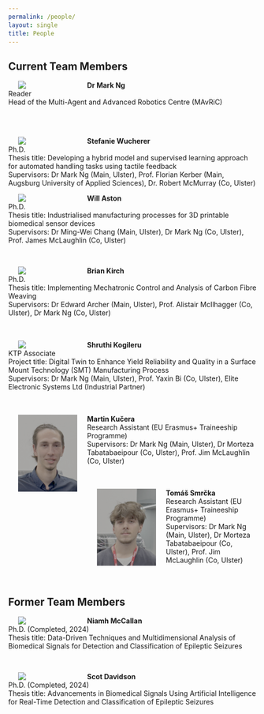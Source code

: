 ```yaml
---
permalink: /people/
layout: single
title: People 
---
```


## Current Team Members ##
<p><img align="left" width="120" src="/assets/Figures/MarkNg.jpg" hspace="20"><span><b>Dr Mark Ng </b><br /> 
  Reader <br />
  Head of the Multi-Agent and Advanced Robotics Centre (MAvRiC) </span></p>  <br /><br />

<!--<p><img align="left" width="120" src="/assets/Figures/Pardis.jpg" hspace="20"><span><b>Dr Pardis Biglarbeigi </b><br />-->
<!--  Lecturer in Engineering and Data Analytics Scientist <br />-->
<!--  Bio: Pardis (<a href="mailto:p.biglarbeigi@ulster.ac.uk">p.biglarbeigi@ulster.ac.uk</a>) received the BSc and MSc in Civil Engineering and Environmental Engineering from Shahid Chamran University of Ahvaz, Iran and Politecnico di Milano, Italy in 2010 and 2014, respectively. Then she moved to UK to pursue the Ph.D. in water resource management and hydroinformatics, which she graduated from Ulster University in 2019. Her research interests are numerical modelling in engineering applications, statistical analysis and data processing, signals, wavelet analysis, image processing, machine learning, optimisation, and simulation processes. During the final six months of her Ph.D., she worked at the Nanotechnology and Integrated BioEngineering Centre (NIBEC) as a part time research associate, where she researched on signal processing. This changed her research focus from hydroinformatics and water resources modelling to a broader range of engineering modelling and data science.<br />-->
<!--  </span></p>  -->

<p><img align="left" width="120" src="/assets/Figures/Blank.png" hspace="20"><span><b>Stefanie Wucherer </b><br />
  Ph.D.  <br />
  Thesis title: Developing a hybrid model and supervised learning approach for automated handling tasks using tactile feedback <br />
  Supervisors: Dr Mark Ng (Main, Ulster), Prof. Florian Kerber (Main, Augsburg University of Applied Sciences), Dr. Robert McMurray (Co, Ulster) <br /> 
  </span></p>


<p><img align="left" width="120" src="/assets/Figures/Will.jpg" hspace="20"><span><b>Will Aston </b><br />
  Ph.D.  <br />
  Thesis title: Industrialised manufacturing processes for 3D printable biomedical sensor devices<br />
  Supervisors: Dr Ming-Wei Chang (Main, Ulster), Dr Mark Ng (Co, Ulster), Prof. James McLaughlin (Co, Ulster) <br /> 
</span></p><br />


<p><img align="left" width="120" src="/assets/Figures/Blank.png" hspace="20"><span><b>Brian Kirch </b><br />
  Ph.D.  <br />
  Thesis title: Implementing Mechatronic Control and Analysis of Carbon Fibre Weaving <br />
  Supervisors: Dr Edward Archer (Main, Ulster), Prof. Alistair McIlhagger (Co, Ulster), Dr Mark Ng (Co, Ulster)<br /><br /><br />
  </span></p>


<p><img align="left" width="120" src="/assets/Figures/Blank.png" hspace="20"><span><b>Shruthi Kogileru</b><br />
  KTP Associate <br />
  Project title: Digital Twin to Enhance Yield Reliability and Quality in a Surface Mount Technology (SMT) Manufacturing Process <br />
  Supervisors: Dr Mark Ng (Main, Ulster), Prof. Yaxin Bi (Co, Ulster), Elite Electronic Systems Ltd (Industrial Partner) <br /><br /><br />
  </span></p>


<p><img align="left" width="120" src="/assets/Figures/Martin.png" hspace="20"><span><b>Martin Kučera</b><br />
  Research Assistant (EU Erasmus+ Traineeship Programme) <br />
  Supervisors: Dr Mark Ng (Main, Ulster), Dr Morteza Tabatabaeipour (Co, Ulster), Prof. Jim McLaughlin (Co, Ulster) <br /><br /><br />
  </span></p>
  
  
<p><img align="left" width="120" src="/assets/Figures/Tomas.png" hspace="20"><span><b>Tomáš Smrčka</b><br />
  Research Assistant (EU Erasmus+ Traineeship Programme) <br />
  Supervisors: Dr Mark Ng (Main, Ulster), Dr Morteza Tabatabaeipour (Co, Ulster), Prof. Jim McLaughlin (Co, Ulster) <br /><br /><br />
  </span></p>
  

## Former Team Members ##
<p><img align="left" width="120" src="/assets/Figures/Niamh.jpg" hspace="20"><span><b>Niamh McCallan </b><br />
  Ph.D. (Completed, 2024) <br />
  Thesis title: Data-Driven Techniques and Multidimensional Analysis of Biomedical Signals for Detection and Classification of Epileptic Seizures<br />
  </span></p> <br />  
  
<p><img align="left" width="120" src="/assets/Figures/Scot.jpg" hspace="20"><span><b>Scot Davidson </b><br />
  Ph.D. (Completed, 2024) <br />
  Thesis title: Advancements in Biomedical Signals Using Artificial Intelligence for Real-Time Detection and Classification of Epileptic Seizures<br />
  </span></p>  